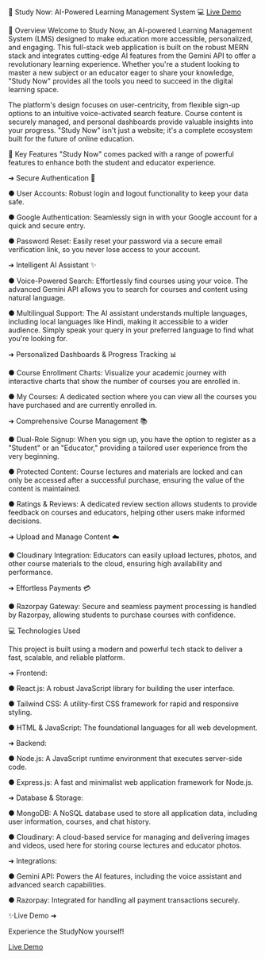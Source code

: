 🚀 Study Now: AI-Powered Learning Management System 💻
[Live Demo](https://studynow1.onrender.com)


🌟 Overview
Welcome to Study Now, an AI-powered Learning Management System (LMS) designed to make education more accessible, personalized, and engaging. This full-stack web application is built on the robust MERN stack and integrates cutting-edge AI features from the Gemini API to offer a revolutionary learning experience. Whether you're a student looking to master a new subject or an educator eager to share your knowledge, "Study Now" provides all the tools you need to succeed in the digital learning space.

The platform's design focuses on user-centricity, from flexible sign-up options to an intuitive voice-activated search feature. Course content is securely managed, and personal dashboards provide valuable insights into your progress. "Study Now" isn't just a website; it's a complete ecosystem built for the future of online education.


🚀 Key Features
"Study Now" comes packed with a range of powerful features to enhance both the student and educator experience.


➜ Secure Authentication 🔑

● User Accounts: Robust login and logout functionality to keep your data safe.

● Google Authentication: Seamlessly sign in with your Google account for a quick and secure entry.

● Password Reset: Easily reset your password via a secure email verification link, so you never lose access to your account.


➜ Intelligent AI Assistant ✨

● Voice-Powered Search: Effortlessly find courses using your voice. The advanced Gemini API allows you to search for courses and content using natural language.

● Multilingual Support: The AI assistant understands multiple languages, including local languages like Hindi, making it accessible to a wider audience. Simply speak your query in your preferred language to find what you're looking for.


➜ Personalized Dashboards & Progress Tracking 📊

● Course Enrollment Charts: Visualize your academic journey with interactive charts that show the number of courses you are enrolled in.

● My Courses: A dedicated section where you can view all the courses you have purchased and are currently enrolled in.


➜ Comprehensive Course Management 📚

● Dual-Role Signup: When you sign up, you have the option to register as a "Student" or an "Educator," providing a tailored user experience from the very beginning.

● Protected Content: Course lectures and materials are locked and can only be accessed after a successful purchase, ensuring the value of the content is maintained.

● Ratings & Reviews: A dedicated review section allows students to provide feedback on courses and educators, helping other users make informed decisions.


➜ Upload and Manage Content ☁️

● Cloudinary Integration: Educators can easily upload lectures, photos, and other course materials to the cloud, ensuring high availability and performance.


➜ Effortless Payments 💳

● Razorpay Gateway: Secure and seamless payment processing is handled by Razorpay, allowing students to purchase courses with confidence.


💻 Technologies Used

This project is built using a modern and powerful tech stack to deliver a fast, scalable, and reliable platform.

➜ Frontend:

● React.js: A robust JavaScript library for building the user interface.

● Tailwind CSS: A utility-first CSS framework for rapid and responsive styling.

● HTML & JavaScript: The foundational languages for all web development.

➜ Backend:

● Node.js: A JavaScript runtime environment that executes server-side code.

● Express.js: A fast and minimalist web application framework for Node.js.

➜ Database & Storage:

● MongoDB: A NoSQL database used to store all application data, including user information, courses, and chat history.

● Cloudinary: A cloud-based service for managing and delivering images and videos, used here for storing course lectures and educator photos.

➜ Integrations:

● Gemini API: Powers the AI features, including the voice assistant and advanced search capabilities.

● Razorpay: Integrated for handling all payment transactions securely.

✨Live Demo ➜

Experience the StudyNow yourself!

[Live Demo](https://studynow1.onrender.com)
